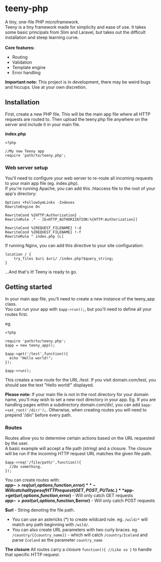 # teeny-php
A tiny, one-file PHP microframework.  
Teeny is a tiny framework made for simplicity and ease of use. It takes some basic principals from Slim and Laravel, but takes out the difficult installation and steep learning curve.<br><br>
**Core features:**
* Routing
* Validation
* Template engine
* Error handling

**Important note:** This project is in development, there may be weird bugs and hiccups. Use at your own discretion.

## Installation

First, create a new PHP file. This will be the main app file where all HTTP requests are routed to.
Then upload the teeny.php file anywhere on the server and include it in your main file.

**index.php**
```
<?php
 
//My new Teeny app
require 'path/to/teeny.php';
```

### Web server setup
You'll need to configure your web server to re-route all incoming requests to your main app file (eg. index.php).  
If you're running Apache, you can add this .htaccess file to the root of your app's directory:
```
Options +FollowSymLinks -Indexes
RewriteEngine On

RewriteCond %{HTTP:Authorization} .
RewriteRule .* - [E=HTTP_AUTHORIZATION:%{HTTP:Authorization}]

RewriteCond %{REQUEST_FILENAME} !-d
RewriteCond %{REQUEST_FILENAME} !-f
RewriteRule ^ index.php [L]
```
If running Nginx, you can add this directive to your site configuration:
```
location / {
    try_files $uri $uri/ /index.php?$query_string;
}
```

...And that's it! Teeny is ready to go.
<br>
## Getting started

In your main app file, you'll need to create a new instance of the teeny_app class.  
You can run your app with `$app->run();`, but you'll need to define all your routes first.  

eg.
```
<?php
 
require 'path/to/teeny.php';
$app = new teeny_app();

$app->get('/test',function(){
  echo "Hello world!";
});

$app->run();
```

This creates a new route for the URL */test*. If you visit domain.com/test, you should see the text "Hello world!" displayed.

**Please note:** If your main file is not in the root directory for your domain name, you'll may wish to set a new root directory in your app.
Eg. If you are handling pages within a subdirectory domain.com/dir/, you can add `$app->set_root('/dir/');`.
Otherwise, when creating routes you will need to prepend '/dir/' before every path.

### Routes

Routes allow you to determine certain actions based on the URL requested by the user. <br>
A basic example will accept a file path (string) and a closure. The closure will be run if the incoming HTTP request URL matches the given file path.
```
$app->req('/file/path/',function(){
  //Do something.
});
```
You can create routes with:  
**$app->req($url,$options,$function,$error)** - Will catch all types of HTTP request (GET, POST, PUT etc.)
**$app->get($url,$options,$function,$error)** - Will only catch GET requests  
**$app->post($url,$options,$function,$error)** - Will only catch POST requests  

**$url** - String denoting the file path. 
* You can use an astericks (\*) to create wildcard rule. eg. `/wild/*` will match any path beginning with `/wild/`.
* You can also create URL parameters with two curly braces. eg. `/country/{{country_name}}` - which will catch `/country/Iceland` and parse `Iceland` as the parameter `country_name`

**The closure**
All routes carry a closure `function(){ //Like so }` to handle that specific HTTP request. 






